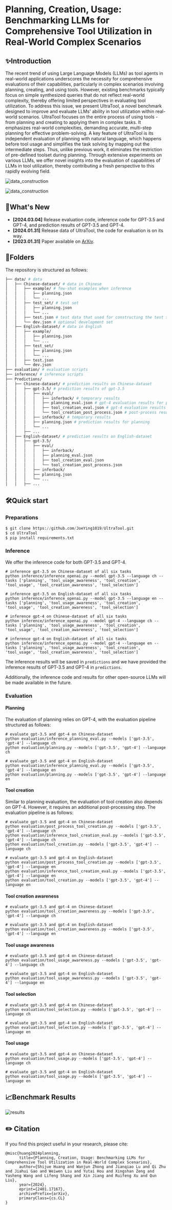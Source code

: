 # Planning, Creation, Usage: Benchmarking LLMs for Comprehensive Tool Utilization in Real-World Complex Scenarios

## ✨Introduction

The recent trend of using Large Language Models (LLMs) as tool agents in real-world applications underscores the necessity for comprehensive evaluations of their capabilities, particularly in complex scenarios involving planning, creating, and using tools. However, existing benchmarks typically focus on simple synthesized queries that do not reflect real-world complexity, thereby offering limited perspectives in evaluating tool utilization. To address this issue, we present UltraTool, a novel benchmark designed to improve and evaluate LLMs' ability in tool utilization within real-world scenarios. UltraTool focuses on the entire process of using tools - from planning and creating to applying them in complex tasks. It emphasizes real-world complexities, demanding accurate, multi-step planning for effective problem-solving. A key feature of UltraTool is its independent evaluation of planning with natural language, which happens before tool usage and simplifies the task solving by mapping out the intermediate steps. Thus, unlike previous work, it eliminates the restriction of pre-defined toolset during planning. Through extensive experiments on various LLMs, we offer novel insights into the evaluation of capabilities of LLMs in tool utilization, thereby contributing a fresh perspective to this rapidly evolving field.

![data_construction](figures/data_construction.png)

![data_construction](figures/data_statics.png)

## 🚀What's New

- **[2024.03.04]** Release evaluation code, inference code for GPT-3.5 and GPT-4, and prediction results of GPT-3.5 and GPT-4.
- **[2024.01.31]** Release data of UltraTool, the code for evaluation is on its way.
- **[2023.01.31]** Paper available on [ArXiv](https://arxiv.org/abs/2401.17167). 

## 📂Folders

The repository is structured as follows:

```bash
├── data/ # data
│   ├── Chinese-dataset/ # data in Chinese
│   │   ├── example/ # few-shot examples when inference
│   │   │   ├── planning.json 
│   │   │   └── ...
│   │   ├── test_set/ # test set
│   │   │   ├── planning.json
│   │   │   └── ...
│   │   ├── test.json # test data that used for constructing the test set
│   │   └── dev.json # optional development set
│   ├── English-dataset/ # data in English
│   │   ├── example/ 
│   │   │   ├── planning.json
│   │   │   └── ...
│   │   ├── test_set/ 
│   │   │   ├── planning.json
│   │   │   └── ...
│   │   ├── test.json 
│   │   └── dev.json 
├── evaluation/ # evaluation scripts
├── inference/ # inference scripts
├── Predictions/
│   ├── Chinese-dataset/ # prediction results on Chinese-dataset
│   │   ├── gpt-3.5/ # prediction results of gpt-3.5
│   │   │   ├── eval/ 
│   │   │   │   ├── inferback/ # temporary results
│   │   │   │   ├── planning_eval.json # gpt-4 evaluation results for planning
│   │   │   │   ├── tool_creation_eval.json # gpt-4 evaluation results for tool creation
│   │   │   │   └── tool_creation_post_process.json # post-process results for tool creation
│   │   │   ├── inferback/ # temporary results
│   │   │   ├── planning.json # prediction results for planning
│   │   │   └── ...
│   │   ├── ...
│   ├── English-dataset/ # prediction results on English-dataset
│   │   ├── gpt-3.5/
│   │   │   ├── eval/ 
│   │   │   │   ├── inferback/ 
│   │   │   │   ├── planning_eval.json 
│   │   │   │   ├── tool_creation_eval.json 
│   │   │   │   └── tool_creation_post_process.json 
│   │   │   ├── inferback/ 
│   │   │   ├── planning.json 
│   │   │   └── ...
│   │   ├── ...
```

## 🛠️Quick start

### Preparations

```python
$ git clone https://github.com/JoeYing1019/UltraTool.git
$ cd UltraTool
$ pip install requirements.txt
```

### Inference 

We offer the inference code for both GPT-3.5 and GPT-4.

```
# inference gpt-3.5 on Chinese-dataset of all six tasks
python inference/inference_openai.py --model gpt-3.5 --language ch --tasks ['planning', 'tool_usage_awareness', 'tool_creation', 'tool_usage', 'tool_creation_awareness', 'tool_selection']

# inference gpt-3.5 on English-dataset of all six tasks
python inference/inference_openai.py --model gpt-3.5 --language en --tasks ['planning', 'tool_usage_awareness', 'tool_creation', 'tool_usage', 'tool_creation_awareness', 'tool_selection']

# inference gpt-4 on Chinese-dataset of all six tasks
python inference/inference_openai.py --model gpt-4 --language ch --tasks ['planning', 'tool_usage_awareness', 'tool_creation', 'tool_usage', 'tool_creation_awareness', 'tool_selection']

# inference gpt-4 on English-dataset of all six tasks
python inference/inference_openai.py --model gpt-4 --language en --tasks ['planning', 'tool_usage_awareness', 'tool_creation', 'tool_usage', 'tool_creation_awareness', 'tool_selection']
```

The inference results will be saved in `predictions` and we have provided the inference results of GPT-3.5 and GPT-4 in `predictions`.

Additionally, the inference code and results for other open-source LLMs will be made available in the future.

### Evaluation

#### Planning

The evaluation of planning relies on GPT-4, with the evaluation pipeline structured as follows:

```
# evaluate gpt-3.5 and gpt-4 on Chinese-dataset
python evaluation/inference_planning_eval.py --models ['gpt-3.5', 'gpt-4'] --language ch
python evaluation/planning.py --models ['gpt-3.5', 'gpt-4'] --language ch

# evaluate gpt-3.5 and gpt-4 on English-dataset
python evaluation/inference_planning_eval.py --models ['gpt-3.5', 'gpt-4'] --language en
python evaluation/planning.py --models ['gpt-3.5', 'gpt-4'] --language en
```

#### Tool creation

Similar to planning evaluation, the evaluation of tool creation also depends on GPT-4. However, it requires an additional post-processing step. The evaluation pipeline is as follows:

```
# evaluate gpt-3.5 and gpt-4 on Chinese-dataset
python evaluation/post_process_tool_creation.py --models ['gpt-3.5', 'gpt-4'] --language ch
python evaluation/inference_tool_creation_eval.py --models ['gpt-3.5', 'gpt-4'] --language ch
python evaluation/tool_creation.py --models ['gpt-3.5', 'gpt-4'] --language ch

# evaluate gpt-3.5 and gpt-4 on English-dataset
python evaluation/post_process_tool_creation.py --models ['gpt-3.5', 'gpt-4'] --language en
python evaluation/inference_tool_creation_eval.py --models ['gpt-3.5', 'gpt-4'] --language en
python evaluation/tool_creation.py --models ['gpt-3.5', 'gpt-4'] --language en
```

#### Tool creation awareness

```
# evaluate gpt-3.5 and gpt-4 on Chinese-dataset
python evaluation/tool_creation_awareness.py --models ['gpt-3.5', 'gpt-4'] --language ch

# evaluate gpt-3.5 and gpt-4 on English-dataset
python evaluation/tool_creation_awareness.py --models ['gpt-3.5', 'gpt-4'] --language en
```

#### Tool usage awareness

```
# evaluate gpt-3.5 and gpt-4 on Chinese-dataset
python evaluation/tool_usage_awareness.py --models ['gpt-3.5', 'gpt-4'] --language ch

# evaluate gpt-3.5 and gpt-4 on English-dataset
python evaluation/tool_usage_awareness.py --models ['gpt-3.5', 'gpt-4'] --language en
```

#### Tool selection

```
# evaluate gpt-3.5 and gpt-4 on Chinese-dataset
python evaluation/tool_selection.py --models ['gpt-3.5', 'gpt-4'] --language ch

# evaluate gpt-3.5 and gpt-4 on English-dataset
python evaluation/tool_selection.py --models ['gpt-3.5', 'gpt-4'] --language en
```

#### Tool usage

```
# evaluate gpt-3.5 and gpt-4 on Chinese-dataset
python evaluation/tool_usage.py --models ['gpt-3.5', 'gpt-4'] --language ch

# evaluate gpt-3.5 and gpt-4 on English-dataset
python evaluation/tool_usage.py --models ['gpt-3.5', 'gpt-4'] --language en
```

## 📈Benchmark Results

![results](figures/results.png)

## ✏️ Citation

If you find this project useful in your research, please cite:

```
@misc{huang2024planning,
      title={Planning, Creation, Usage: Benchmarking LLMs for Comprehensive Tool Utilization in Real-World Complex Scenarios}, 
      author={Shijue Huang and Wanjun Zhong and Jianqiao Lu and Qi Zhu and Jiahui Gao and Weiwen Liu and Yutai Hou and Xingshan Zeng and Yasheng Wang and Lifeng Shang and Xin Jiang and Ruifeng Xu and Qun Liu},
      year={2024},
      eprint={2401.17167},
      archivePrefix={arXiv},
      primaryClass={cs.CL}
}
```

